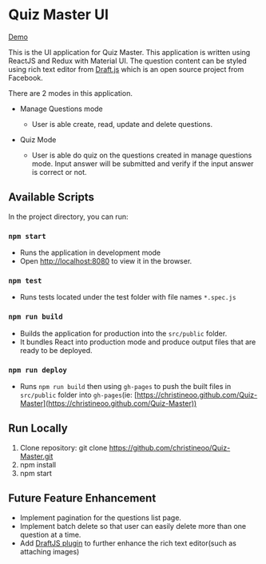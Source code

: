 # Quiz Master UI 

[Demo](https://christineoo.github.com/Quiz-Master)

This is the UI application for Quiz Master. This application is written using ReactJS and Redux with Material UI. The question content can be styled using rich text editor from [Draft.js](https://facebook.github.io/draft-js/) which is an open source project from Facebook.

There are 2 modes in this application.

* Manage Questions mode
  * User is able create, read, update and delete questions.

* Quiz Mode
  * User is able do quiz on the questions created in manage questions mode. Input answer will be submitted and verify if the input answer is correct or not.

## Available Scripts

In the project directory, you can run:

### `npm start`

* Runs the application in development mode
* Open [http://localhost:8080](http://localhost:8080/) to view it in the browser.

### `npm test`

* Runs tests located under the test folder with file names `*.spec.js`

### `npm run build`

* Builds the application for production into the `src/public` folder.
* It bundles React into production mode and produce output files that are ready to be deployed.

### `npm run deploy`

* Runs `npm run build` then using `gh-pages` to push the built files in `src/public` folder into `gh-pages`(ie: [https://christineoo.github.com/Quiz-Master](https://christineoo.github.com/Quiz-Master))

## Run Locally

1. Clone repository: git clone https://github.com/christineoo/Quiz-Master.git
2. npm install
3. npm start

## Future Feature Enhancement

* Implement pagination for the questions list page.
* Implement batch delete so that user can easily delete more than one question at a time.
* Add [DraftJS plugin](https://www.draft-js-plugins.com/) to further enhance the rich text editor(such as attaching images)
